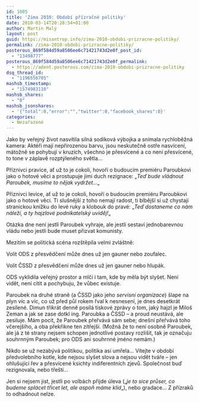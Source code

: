 ```yaml
---
id: 1005
title: 'Zima 2010: Období přízračné politiky'
date: 2010-03-14T20:28:54+01:00
author: Martin Malý
layout: post
guid: https://misantrop.info/zima-2010-obdobi-prizracne-politiky/
permalink: /zima-2010-obdobi-prizracne-politiky/
posterous_869f584d59a8506ee6c71421743d2e0f_post_id:
  - "13498777"
posterous_869f584d59a8506ee6c71421743d2e0f_permalink:
  - https://adent.posterous.com/zima-2010-obdobi-prizracne-politiky
dsq_thread_id:
  - "1196556705"
mashsb_timestamp:
  - "1574983110"
mashsb_shares:
  - "0"
mashsb_jsonshares:
  - '{"total":0,"error":"","twitter":0,"facebook_shares":0}'
categories:
  - Nezařazené
---
```

Jako by veřejn&yacute; život nasv&iacute;tila siln&aacute; sod&iacute;kov&aacute; v&yacute;bojka a sn&iacute;mala rychloběžn&aacute; kamera: Akt&eacute;ři maj&iacute; nepřirozenou barvu, jsou neskutečně ostře nasv&iacute;cen&iacute;, m&aacute;tožně se pohybuj&iacute; v kruz&iacute;ch, v&scaron;echno je přesv&iacute;cen&eacute; a co nen&iacute; přesv&iacute;cen&eacute;, to tone v z&aacute;plavě rozpt&yacute;len&eacute;ho světla&#8230;

Př&iacute;znivci pravice, ať už to je cokoli, hovoř&iacute; o budouc&iacute;m premi&eacute;ru Paroubkovi jako o hotov&eacute; věci a prostupuje jimi duch rezignace: &#8222;_Teď bude vl&aacute;dnout Paroubek, mus&iacute;me to nějak vydržet&#8230;_&#8222;

Př&iacute;znivci levice, ať už to je cokoli, hovoř&iacute; o budouc&iacute;m premi&eacute;ru Paroubkovi jako o hotov&eacute; věci. Ti slu&scaron;něj&scaron;&iacute; z toho nemaj&iacute; radost, ti blběj&scaron;&iacute; si už chystaj&iacute; stranickou kn&iacute;žku do lev&eacute; ruky a klobouk do prav&eacute;: &#8222;_Teď dostaneme co n&aacute;m n&aacute;lež&iacute;, a ty hajzlov&eacute; podnikatelsk&yacute; uviděj!_&#8222;

Ot&aacute;zka dne nen&iacute; jestli Paroubek vyhraje, ale jestli sestav&iacute; jednobarevnou vl&aacute;du nebo jestli bude muset přizvat komunisty.

Mezit&iacute;m se politick&aacute; sc&eacute;na roz&scaron;těpila velmi zvl&aacute;&scaron;tně:

Volit ODS z přesvědčen&iacute; může dnes už jen gauner nebo zoufalec.

Volit ČSSD z přesvědčen&iacute; může dnes už jen gauner nebo hlup&aacute;k.

ODS vyklidila veřejn&yacute; prostor a mlč&iacute; i tam, kde by měla b&yacute;t sly&scaron;et. Nen&iacute; vidět, nen&iacute; c&iacute;tit a pochybuju, že vůbec existuje.

Paroubek na druh&eacute; straně (a ČSSD jako jeho _servisn&iacute; organizace_) &scaron;lape na plyn v&iacute;c a v&iacute;c, co už před půl rokem řval k nesnesen&iacute;, je dnes desetkr&aacute;t zes&iacute;len&eacute;. Dimun třikr&aacute;t denně pos&iacute;l&aacute; tiskov&eacute; zpr&aacute;vy o tom, jak&yacute; hajzl je Milo&scaron; Zeman a jak se zase dotkl ing. Paroubka a ČSSD &#8211; a proud neust&aacute;v&aacute;, ale zesiluje. M&aacute;m pocit, že Paroubek přeřv&aacute;v&aacute; s&aacute;m sebe; dne&scaron;n&iacute; přeřv&aacute;v&aacute; toho včerej&scaron;&iacute;ho, a oba překřikne ten z&iacute;třej&scaron;&iacute;. (Možn&aacute; že to nen&iacute; osobně Paroubek, ale j&aacute; z t&eacute; strany nejsem schopen jednotliv&eacute; postavy rozli&scaron;it, tak je označuju souhrnn&yacute;m Paroubek; pro ODS ani souhrnn&eacute; jm&eacute;no nem&aacute;m.)

Nikdo se už nezab&yacute;v&aacute; politikou, politika asi umřela&#8230; V&iacute;tejte v obdob&iacute; předvolebn&iacute;ho kotle, kde nejsou sly&scaron;et slova a nejsou vidět tv&aacute;ře &#8211; jen ohlu&scaron;uj&iacute;c&iacute; řev a přesv&iacute;cen&eacute; ksichty indiferentn&iacute;ch zjevů. Společnost buď rezignovala, nebo tře&scaron;t&iacute;&#8230;

Jen si nejsem jist, jestli po volb&aacute;ch přijde &uacute;leva (&#8222;_je to sice průser, co budeme spl&aacute;cet třicet let, ale aspoň m&aacute;me klid_&#8222;), nebo gradace&#8230; Z př&iacute;zraků to odhadnout nelze.